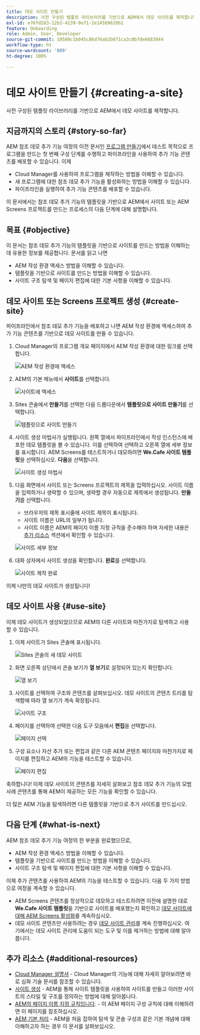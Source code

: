 ```yaml
---
title: 데모 사이트 만들기
description: 사전 구성된 템플릿 라이브러리를 기반으로 AEM에서 데모 사이트를 제작합니다.
exl-id: e76fd283-12b2-4139-9e71-2e145b9620b1
feature: Onboarding
role: Admin, User, Developer
source-git-commit: 10580c1b045c86d76ab2b871ca3c0b7de6683044
workflow-type: ht
source-wordcount: '809'
ht-degree: 100%

---
```


# 데모 사이트 만들기 {#creating-a-site}

사전 구성된 템플릿 라이브러리를 기반으로 AEM에서 데모 사이트를 제작합니다.

## 지금까지의 스토리 {#story-so-far}

AEM 참조 데모 추가 기능 여정의 이전 문서인 [프로그램 만들기](create-program.md)에서 테스트 목적으로 프로그램을 만드는 첫 번째 구성 단계를 수행하고 파이프라인을 사용하여 추가 기능 콘텐츠를 배포할 수 있습니다. 이제

* Cloud Manager를 사용하여 프로그램을 제작하는 방법을 이해할 수 있습니다.
* 새 프로그램에 대한 참조 데모 추가 기능을 활성화하는 방법을 이해할 수 있습니다.
* 파이프라인을 실행하여 추가 기능 콘텐츠를 배포할 수 있습니다.

이 문서에서는 참조 데모 추가 기능의 템플릿을 기반으로 AEM에서 사이트 또는 AEM Screens 프로젝트를 만드는 프로세스의 다음 단계에 대해 설명합니다.

## 목표 {#objective}

이 문서는 참조 데모 추가 기능의 템플릿을 기반으로 사이트를 만드는 방법을 이해하는 데 유용한 정보를 제공합니다. 문서를 읽고 나면

* AEM 작성 환경 액세스 방법을 이해할 수 있습니다.
* 템플릿을 기반으로 사이트를 만드는 방법을 이해할 수 있습니다.
* 사이트 구조 탐색 및 페이지 편집에 대한 기본 사항을 이해할 수 있습니다.

## 데모 사이트 또는 Screens 프로젝트 생성 {#create-site}

파이프라인에서 참조 데모 추가 기능을 배포하고 나면 AEM 작성 환경에 액세스하여 추가 기능 콘텐츠를 기반으로 데모 사이트를 만들 수 있습니다.

1. Cloud Manager의 프로그램 개요 페이지에서 AEM 작성 환경에 대한 링크를 선택합니다.

   ![AEM 작성 환경에 액세스](assets/access-author.png)

1. AEM의 기본 메뉴에서 **사이트**&#x200B;를 선택합니다.

   ![사이트에 액세스](assets/access-sites.png)

1. Sites 콘솔에서 **만들기**&#x200B;를 선택한 다음 드롭다운에서 **템플릿으로 사이트 만들기**&#x200B;를 선택합니다.

   ![템플릿으로 사이트 만들기](assets/create-site-from-template.png)

1. 사이트 생성 마법사가 실행됩니다. 왼쪽 열에서 파이프라인에서 작성 인스턴스에 배포한 데모 템플릿을 볼 수 있습니다. 이를 선택하여 선택하고 오른쪽 열에 세부 정보를 표시합니다. AEM Screens를 테스트하거나 데모하려면 **We.Cafe 사이트 템플릿**&#x200B;을 선택하십시오. **다음**&#x200B;을 선택합니다.

   ![사이트 생성 마법사](assets/site-creation-wizard.png)

1. 다음 화면에서 사이트 또는 Screens 프로젝트의 제목을 입력하십시오. 사이트 이름을 입력하거나 생략할 수 있으며, 생략할 경우 자동으로 제목에서 생성됩니다. **만들기**&#x200B;를 선택합니다.

   * 브라우저의 제목 표시줄에 사이트 제목이 표시됩니다.
   * 사이트 이름은 URL의 일부가 됩니다.
   * 사이트 이름은 AEM의 페이지 이름 지정 규칙을 준수해야 하며 자세한 내용은 [추가 리소스](#additional-resources) 섹션에서 확인할 수 있습니다.

   ![사이트 세부 정보](assets/site-details.png)

1. 대화 상자에서 사이트 생성을 확인합니다. **완료**&#x200B;를 선택합니다.

   ![사이트 제작 완료](assets/site-creation-complete.png)

이제 나만의 데모 사이트가 생성됩니다!

## 데모 사이트 사용 {#use-site}

이제 데모 사이트가 생성되었으므로 AEM의 다른 사이트와 마찬가지로 탐색하고 사용할 수 있습니다.

1. 이제 사이트가 Sites 콘솔에 표시됩니다.

   ![Sites 콘솔의 새 데모 사이트](assets/new-demo-site.png)

1. 화면 오른쪽 상단에서 콘솔 보기가 **열 보기**&#x200B;로 설정되어 있는지 확인합니다.

   ![열 보기](assets/column-view.png)

1. 사이트를 선택하여 구조와 콘텐츠를 살펴보십시오. 데모 사이트의 콘텐츠 트리를 탐색함에 따라 열 보기가 계속 확장됩니다.

   ![사이트 구조](assets/site-structure.png)

1. 페이지를 선택하여 선택한 다음 도구 모음에서 **편집**&#x200B;을 선택합니다.

   ![페이지 선택](assets/select-page.png)

1. 구성 요소나 자산 추가 또는 편집과 같은 다른 AEM 콘텐츠 페이지와 마찬가지로 페이지를 편집하고 AEM의 기능을 테스트할 수 있습니다.

   ![페이지 편집](assets/edit-page.png)

축하합니다! 이제 데모 사이트의 콘텐츠를 자세히 살펴보고 참조 데모 추가 기능의 모범 사례 콘텐츠를 통해 AEM이 제공하는 모든 기능을 확인할 수 있습니다.

더 많은 AEM 기능을 탐색하려면 다른 템플릿을 기반으로 추가 사이트를 만드십시오.

## 다음 단계 {#what-is-next}

AEM 참조 데모 추가 기능 여정의 한 부분을 완료했으므로,

* AEM 작성 환경 액세스 방법을 이해할 수 있습니다.
* 템플릿을 기반으로 사이트를 만드는 방법을 이해할 수 있습니다.
* 사이트 구조 탐색 및 페이지 편집에 대한 기본 사항을 이해할 수 있습니다.

이제 추가 콘텐츠를 사용하여 AEM의 기능을 테스트할 수 있습니다. 다음 두 가지 방법으로 여정을 계속할 수 있습니다.

* AEM Screens 콘텐츠를 정상적으로 데모하고 테스트하려면 이전에 설명한 대로 **We.Cafe 사이트 템플릿**&#x200B;을 기반으로 사이트를 배포했는지 확인하고 [데모 사이트에 대해 AEM Screens 활성화](screens.md)를 계속하십시오.
* 데모 사이트 콘텐츠만 사용하려는 경우 [데모 사이트 관리](manage.md)를 계속 진행하십시오. 여기에서는 데모 사이트 관리에 도움이 되는 도구 및 이를 제거하는 방법에 대해 알아봅니다.

## 추가 리소스 {#additional-resources}

* [Cloud Manager 설명서](https://experienceleague.adobe.com/docs/experience-manager-cloud-service/onboarding/onboarding-concepts/cloud-manager-introduction.html) - Cloud Manager의 기능에 대해 자세히 알아보려면 바로 심화 기술 문서를 참조할 수 있습니다.
* [사이트 생성](/help/sites-cloud/administering/site-creation/create-site.md) - AEM을 통해 사이트 템플릿을 사용하여 사이트를 만들고 이러한 사이트의 스타일 및 구조를 정의하는 방법에 대해 알아봅니다.
* [AEM의 페이지 이름 지정 규칙입니다](/help/sites-cloud/authoring/sites-console/organizing-pages.md#page-name-restrictions-and-best-practices). - 이 AEM 페이지 구성 규칙에 대해 이해하려면 이 페이지를 참조하십시오.
* [AEM 기본 처리](/help/sites-cloud/authoring/basic-handling.md) - AEM을 처음 접하여 탐색 및 콘솔 구성과 같은 기본 개념에 대해 이해하고자 하는 경우 이 문서를 살펴보십시오.
